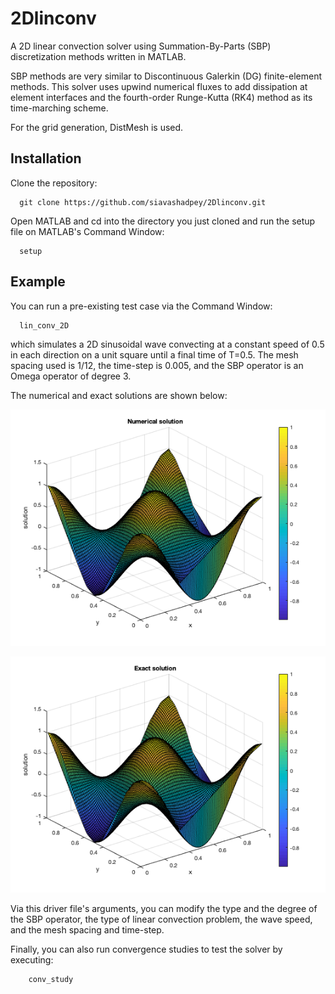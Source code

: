 # 2Dlinconv

A 2D linear convection solver using Summation-By-Parts (SBP) discretization methods written in MATLAB.

SBP methods are very similar to Discontinuous Galerkin (DG) finite-element methods. This solver uses upwind numerical fluxes to add dissipation at element interfaces and the fourth-order Runge-Kutta (RK4) method as its time-marching scheme.

For the grid generation, DistMesh is used.

## Installation
Clone the repository:
```console
  git clone https://github.com/siavashadpey/2Dlinconv.git
```

Open MATLAB and cd into the directory you just cloned and run the setup file on MATLAB's Command Window:
```
  setup
```

## Example
You can run a pre-existing test case via the Command Window:
```console
  lin_conv_2D
```
which simulates a 2D sinusoidal wave convecting at a constant speed of 0.5 in each direction on a unit square until a final time of T=0.5. The mesh spacing used is 1/12, the time-step is 0.005, and the SBP operator is an Omega operator of degree 3.

The numerical and exact solutions are shown below:

![](numerical_soln_ex.png)

![](exact_soln_ex.png)


Via this driver file's arguments, you can modify the type and the degree of the SBP operator, the type of linear convection problem, the wave speed, and the mesh spacing and time-step.

Finally, you can also run convergence studies to test the solver by executing:
```console
	conv_study
```